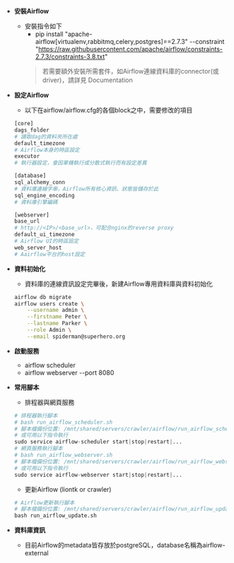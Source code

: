 
- **安裝Airflow**
    - 安裝指令如下
        - pip install "apache-airflow[virtualenv,rabbitmq,celery,postgres]==2.7.3" --constraint "https://raw.githubusercontent.com/apache/airflow/constraints-2.7.3/constraints-3.8.txt"
        > 若需要額外安裝所需套件，如Airflow連線資料庫的connector(或driver)，請詳見 Documentation 


- **設定Airflow**
    - 以下在airflow/airflow.cfg的各個block之中，需要修改的項目
    ```python
    [core]
    dags_folder
    # 讀取dag的資料夾所在處
    default_timezone
    # Airflow本身的時區設定
    executor
    # 執行器設定，會因單機執行或分散式執行而有設定差異

    [database]
    sql_alchemy_conn
    # 資料庫連線字串，Airflow所有核心資訊、狀態皆儲存於此
    sql_engine_encoding
    # 資料庫引擎編碼

    [webserver]
    base_url
    # http://<IP>/<base_url>，可配合nginx的reverse proxy
    default_ui_timezone
    # Airflow UI的時區設定
    web_server_host
    # Aairflow平台的host設定
    ```

- **資料初始化**
    - 資料庫的連線資訊設定完畢後，新建Airflow專用資料庫與資料初始化
    ```bash
    airflow db migrate
    airflow users create \
        --username admin \
        --firstname Peter \
        --lastname Parker \
        --role Admin \
        --email spiderman@superhero.org
    ```

- **啟動服務**
    - airflow scheduler
    - airflow webserver --port 8080


- **常用腳本**
    - 排程器與網頁服務
    ```python
    # 排程器執行腳本
    # bash run_airflow_scheduler.sh
    # 腳本檔備份位置: /mnt/shared/servers/crawler/airflow/run_airflow_scheduler.sh
    # 或可用以下指令執行
    sudo service airflow-scheduler start|stop|restart|...
    # 網頁服務執行腳本
    # bash run_airflow_webserver.sh
    # 腳本檔備份位置: /mnt/shared/servers/crawler/airflow/run_airflow_webserver.sh
    # 或可用以下指令執行
    sudo service airflow-webserver start|stop|restart|...
    ```

    - 更新Airflow (liontk or crawler)
    ```python
    # Airflow更新執行腳本
    # 腳本檔備份位置: /mnt/shared/servers/crawler/airflow/run_airflow_update.sh
    bash run_airflow_update.sh
    ```

- **資料庫資訊**
    - 目前Airflow的metadata皆存放於postgreSQL，database名稱為airflow-external
